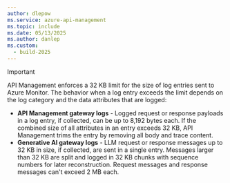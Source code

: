 ```yaml
---
author: dlepow
ms.service: azure-api-management
ms.topic: include
ms.date: 05/13/2025
ms.author: danlep
ms.custom:
  - build-2025
---
```


> [!IMPORTANT]
> API Management enforces a 32 KB limit for the size of log entries sent to Azure Monitor. The behavior when a log entry exceeds the limit depends on the log category and the data attributes that are logged:
> * **API Management gateway logs** - Logged request or response payloads in a log entry, if collected, can be up to 8,192 bytes each. If the combined size of all attributes in an entry exceeds 32 KB, API Management trims the entry by removing all body and trace content. 
> * **Generative AI gateway logs** - LLM request or response messages up to 32 KB in size, if collected, are sent in a single entry. Messages larger than 32 KB are split and logged in 32 KB chunks with sequence numbers for later reconstruction. Request messages and response messages can't exceed 2 MB each.